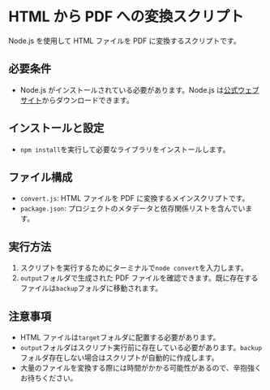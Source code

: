 # HTML から PDF への変換スクリプト

Node.js を使用して HTML ファイルを PDF に変換するスクリプトです。

## 必要条件

- Node.js がインストールされている必要があります。Node.js は[公式ウェブサイト](https://nodejs.org/)からダウンロードできます。

## インストールと設定

- `npm install`を実行して必要なライブラリをインストールします。

## ファイル構成

- `convert.js`: HTML ファイルを PDF に変換するメインスクリプトです。
- `package.json`: プロジェクトのメタデータと依存関係リストを含んでいます。

## 実行方法

1. スクリプトを実行するためにターミナルで`node convert`を入力します。
2. `output`フォルダで生成された PDF ファイルを確認できます。既に存在するファイルは`backup`フォルダに移動されます。

## 注意事項

- HTML ファイルは`target`フォルダに配置する必要があります。
- `output`フォルダはスクリプト実行前に存在している必要があります。`backup`フォルダ存在しない場合はスクリプトが自動的に作成します。
- 大量のファイルを変換する際には時間がかかる可能性があるので、辛抱強くお待ちください。
